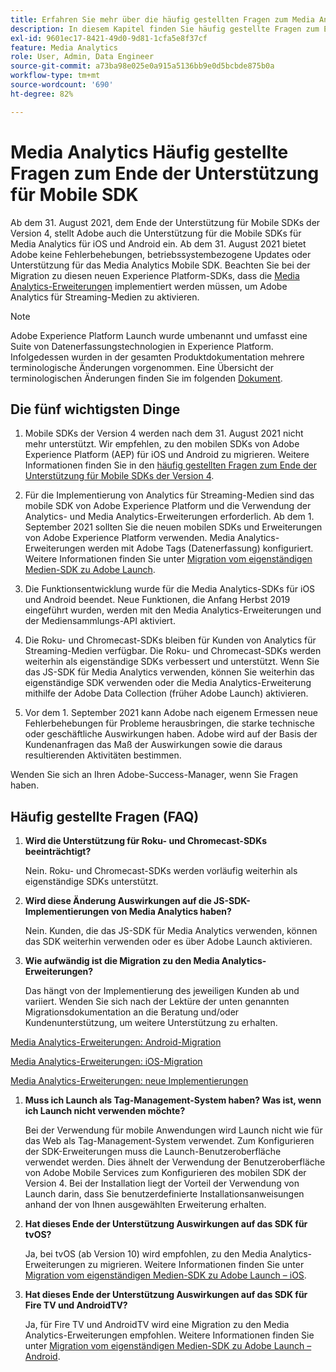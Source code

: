 ```yaml
---
title: Erfahren Sie mehr über die häufig gestellten Fragen zum Media Analytics SDK End of Support
description: In diesem Kapitel finden Sie häufig gestellte Fragen zum Ende der Unterstützung für das Media Analytics-SDK.
exl-id: 9601ec17-8421-49d0-9d81-1cfa5e8f37cf
feature: Media Analytics
role: User, Admin, Data Engineer
source-git-commit: a73ba98e025e0a915a5136bb9e0d5bcbde875b0a
workflow-type: tm+mt
source-wordcount: '690'
ht-degree: 82%

---
```


# Media Analytics Häufig gestellte Fragen zum Ende der Unterstützung für Mobile SDK

Ab dem 31. August 2021, dem Ende der Unterstützung für Mobile SDKs der Version 4, stellt Adobe auch die Unterstützung für die Mobile SDKs für Media Analytics für iOS und Android ein. Ab dem 31. August 2021 bietet Adobe keine Fehlerbehebungen, betriebssystembezogene Updates oder Unterstützung für das Media Analytics Mobile SDK.  Beachten Sie bei der Migration zu diesen neuen Experience Platform-SDKs, dass die [Media Analytics-Erweiterungen](https://aep-sdks.gitbook.io/docs/using-mobile-extensions/adobe-media-analytics) implementiert werden müssen, um Adobe Analytics für Streaming-Medien zu aktivieren.

>[!NOTE]
>Adobe Experience Platform Launch wurde umbenannt und umfasst eine Suite von Datenerfassungstechnologien in Experience Platform. Infolgedessen wurden in der gesamten Produktdokumentation mehrere terminologische Änderungen vorgenommen. Eine Übersicht der terminologischen Änderungen finden Sie im folgenden [Dokument](https://experienceleague.adobe.com/docs/experience-platform/tags/term-updates.html?lang=de).


## Die fünf wichtigsten Dinge

1. Mobile SDKs der Version 4 werden nach dem 31. August 2021 nicht mehr unterstützt. Wir empfehlen, zu den mobilen SDKs von Adobe Experience Platform (AEP) für iOS und Android zu migrieren. Weitere Informationen finden Sie in den [häufig gestellten Fragen zum Ende der Unterstützung für Mobile SDKs der Version 4](https://aep-sdks.gitbook.io/docs/version-4-sdk-end-of-support-faq).

1. Für die Implementierung von Analytics für Streaming-Medien sind das mobile SDK von Adobe Experience Platform und die Verwendung der Analytics- und Media Analytics-Erweiterungen erforderlich. Ab dem 1. September 2021 sollten Sie die neuen mobilen SDKs und Erweiterungen von Adobe Experience Platform verwenden.  Media Analytics-Erweiterungen werden mit Adobe Tags (Datenerfassung) konfiguriert.  Weitere Informationen finden Sie unter [Migration vom eigenständigen Medien-SDK zu Adobe Launch](/help/legacy/sdk-to-launch/sdk-to-launch-migration.md).

1. Die Funktionsentwicklung wurde für die Media Analytics-SDKs für iOS und Android beendet.  Neue Funktionen, die Anfang Herbst 2019 eingeführt wurden, werden mit den Media Analytics-Erweiterungen und der Mediensammlungs-API aktiviert.

1. Die Roku- und Chromecast-SDKs bleiben für Kunden von Analytics für Streaming-Medien verfügbar. Die Roku- und Chromecast-SDKs werden weiterhin als eigenständige SDKs verbessert und unterstützt.  Wenn Sie das JS-SDK für Media Analytics verwenden, können Sie weiterhin das eigenständige SDK verwenden oder die Media Analytics-Erweiterung mithilfe der Adobe Data Collection (früher Adobe Launch) aktivieren.

1. Vor dem 1. September 2021 kann Adobe nach eigenem Ermessen neue Fehlerbehebungen für Probleme herausbringen, die starke technische oder geschäftliche Auswirkungen haben. Adobe wird auf der Basis der Kundenanfragen das Maß der Auswirkungen sowie die daraus resultierenden Aktivitäten bestimmen.

Wenden Sie sich an Ihren Adobe-Success-Manager, wenn Sie Fragen haben.

## Häufig gestellte Fragen (FAQ)

1. **Wird die Unterstützung für Roku- und Chromecast-SDKs beeinträchtigt? &#x200B;**

   Nein.  Roku- und Chromecast-SDKs werden vorläufig weiterhin als eigenständige SDKs unterstützt.
&#x200B;
1. **Wird diese Änderung Auswirkungen auf die JS-SDK-Implementierungen von Media Analytics haben? &#x200B;**

   Nein.  Kunden, die das JS-SDK für Media Analytics verwenden, können das SDK weiterhin verwenden oder es über Adobe Launch aktivieren.
&#x200B;
1. **Wie aufwändig ist die Migration zu den Media Analytics-Erweiterungen? &#x200B;**

   Das hängt von der Implementierung des jeweiligen Kunden ab und variiert.  Wenden Sie sich nach der Lektüre der unten genannten Migrationsdokumentation an die Beratung und/oder Kundenunterstützung, um weitere Unterstützung zu erhalten.

[Media Analytics-Erweiterungen: Android-Migration](/help/legacy/sdk-to-launch/sdk-to-launch-migration-platforms/sdk-to-launch-migration-android.md)

[Media Analytics-Erweiterungen: iOS-Migration](/help/legacy/sdk-to-launch/sdk-to-launch-migration-platforms/sdk-to-launch-migration-ios.md)

   [Media Analytics-Erweiterungen: neue Implementierungen](https://aep-sdks.gitbook.io/docs/using-mobile-extensions/adobe-media-analytics)

1. **Muss ich Launch als Tag-Management-System haben? Was ist, wenn ich Launch nicht verwenden möchte?**

   Bei der Verwendung für mobile Anwendungen wird Launch nicht wie für das Web als Tag-Management-System verwendet.  Zum Konfigurieren der SDK-Erweiterungen muss die Launch-Benutzeroberfläche verwendet werden. Dies ähnelt der Verwendung der Benutzeroberfläche von Adobe Mobile Services zum Konfigurieren des mobilen SDK der Version 4. Bei der Installation liegt der Vorteil der Verwendung von Launch darin, dass Sie benutzerdefinierte Installationsanweisungen anhand der von Ihnen ausgewählten Erweiterung erhalten.

1. **Hat dieses Ende der Unterstützung Auswirkungen auf das SDK für tvOS?**

   Ja, bei tvOS (ab Version 10) wird empfohlen, zu den Media Analytics-Erweiterungen zu migrieren.  Weitere Informationen finden Sie unter [Migration vom eigenständigen Medien-SDK zu Adobe Launch – iOS](/help/legacy/sdk-to-launch/sdk-to-launch-migration-platforms/sdk-to-launch-migration-ios.md).

1. **Hat dieses Ende der Unterstützung Auswirkungen auf das SDK für Fire TV und AndroidTV? &#x200B;**

   Ja, für Fire TV und AndroidTV wird eine Migration zu den Media Analytics-Erweiterungen empfohlen.  Weitere Informationen finden Sie unter [Migration vom eigenständigen Medien-SDK zu Adobe Launch – Android](/help/legacy/sdk-to-launch/sdk-to-launch-migration-platforms/sdk-to-launch-migration-android.md).

